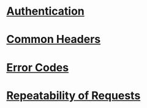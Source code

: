 # [Authentication](authentication.md)
# [Common Headers](headers.md)
# [Error Codes](errorcodes.md)
# [Repeatability of Requests](repeatable-requests.md)
